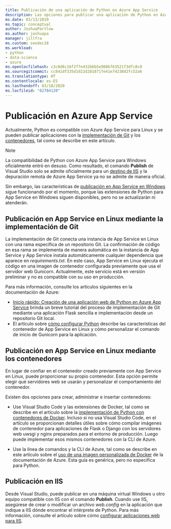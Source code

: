```yaml
---
title: Publicación de una aplicación de Python en Azure App Service
description: Las opciones para publicar una aplicación de Python en Azure App Service, incluida la implementación en Git y contenedores para Linux, y la implementación en IIS.
ms.date: 03/13/2019
ms.topic: conceptual
author: JoshuaPartlow
ms.author: joshuapa
manager: jillfra
ms.custom: seodec18
ms.workload:
- python
- data-science
- azure
ms.openlocfilehash: c3c8d6c16f2f7e432b6b5e988bf63521f3dfc8c0
ms.sourcegitcommit: cc841df335d1d22d281871fe41e74238d2fc52a6
ms.translationtype: HT
ms.contentlocale: es-ES
ms.lasthandoff: 03/18/2020
ms.locfileid: "62784120"
---
```

# <a name="publish-to-azure-app-service"></a>Publicación en Azure App Service

Actualmente, Python es compatible con Azure App Service para Linux y se pueden publicar aplicaciones con la [implementación de Git](#publish-to-app-service-on-linux-using-git-deploy) y los [contenedores](#publish-to-app-service-on-linux-using-containers), tal como se describe en este artículo.

> [!Note]
> La compatibilidad de Python con Azure App Service para Windows oficialmente entró en desuso. Como resultado, el comando **Publish** de Visual Studio solo se admite oficialmente para un [destino de IIS](#publish-to-iis) y la depuración remota de Azure App Service ya no se admite de manera oficial.
>
> Sin embargo, las características de [publicación en App Service en Windows](publish-to-app-service-windows.md) sigue funcionando por el momento, porque las extensiones de Python para App Service en Windows siguen disponibles, pero no se actualizarán ni atenderán.

## <a name="publish-to-app-service-on-linux-using-git-deploy"></a>Publicación en App Service en Linux mediante la implementación de Git

La implementación de Git conecta una instancia de App Service en Linux con una rama específica de un repositorio Git. La confirmación de código en esa rama se implementa de manera automática en la instancia de App Service y App Service instala automáticamente cualquier dependencia que aparece en *requirements.txt*. En este caso, App Service en Linux ejecuta el código en una imagen de contenedor configurada previamente que usa el servidor web Gunicorn. Actualmente, este servicio está en versión preliminar y no es compatible con su uso en producción.

Para más información, consulte los artículos siguientes en la documentación de Azure:

- [Inicio rápido: Creación de una aplicación web de Python en Azure App Service](/azure/app-service/containers/quickstart-python?toc=%2Fpython%2Fazure%2FTOC.json) brinda un breve tutorial del proceso de implementación de Git mediante una aplicación Flask sencilla e implementación desde un repositorio Git local.
- El artículo sobre [cómo configurar Python](/azure/app-service/containers/how-to-configure-python) describe las características del contenedor de App Service en Linux y cómo personalizar el comando de inicio de Gunicorn para la aplicación.

## <a name="publish-to-app-service-on-linux-using-containers"></a>Publicación en App Service en Linux mediante los contenedores

En lugar de confiar en el contenedor creado previamente con App Service en Linux, puede proporcionar su propio contenedor. Esta opción permite elegir qué servidores web se usarán y personalizar el comportamiento del contenedor.

Existen dos opciones para crear, administrar e insertar contenedores:

- Use Visual Studio Code y las extensiones de Docker, tal como se describe en el artículo sobre la [implementación de Python con contenedores de Docker](https://code.visualstudio.com/docs/python/tutorial-deploy-containers). Incluso si no usa Visual Studio Code, en el artículo se proporcionan detalles útiles sobre cómo compilar imágenes de contenedor para aplicaciones de Flask o Django con los servidores web uwsgi y nginx preparados para el entorno de producción. Luego puede implementar esos mismos contenedores con la CLI de Azure.

- Use la línea de comandos y la CLI de Azure, tal como se describe en este artículo sobre el [uso de una imagen personalizada de Docker](/azure/app-service/containers/tutorial-custom-docker-image) de la documentación de Azure. Esta guía es genérica, pero no específica para Python.

## <a name="publish-to-iis"></a>Publicación en IIS

Desde Visual Studio, puede publicar en una máquina virtual Windows u otro equipo compatible con IIS con el comando **Publish**. Cuando use IIS, asegúrese de crear o modificar un archivo *web.config* en la aplicación que indique a IIS dónde encontrar el intérprete de Python. Para más información, consulte el artículo sobre cómo [configurar aplicaciones web para IIS](configure-web-apps-for-iis-windows.md).
